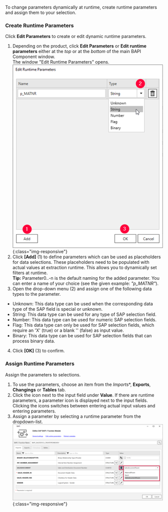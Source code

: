 To change parameters dynamically at runtime, create runtime parameters and assign them to your selection.

### Create Runtime Parameters 

Click **Edit Parameters** to create or edit dynamic runtime parameters.

1. Depending on the product, click **Edit Parameters** or **Edit runtime parameters** either at the *top* or at the *bottom* of the main BAPI Component window. <br/>
The window "Edit Runtime Parameters" opens.<br> 
![Add parameters](/img/content/extractors.bapi/BAPI-Create-Runtime-Parameters.png){:class="img-responsive"}<br> 
2. Click **[Add]** (1) to define parameters which can be used as placeholders for data selections. These placeholders need to be populated with actual values at extraction runtime.
This allows you to dynamically set filters at runtime.<br>
**Tip:** Parameter0..-n is the default naming for the added parameter. You can enter a name of your choice (see the given example: *"p_MATNR"*).
3. Open the drop-down menu (2) and assign one of the following data types to the parameter.
- Unknown: This data type can be used when the corresponding data type of the SAP field is special or unknown.
- String: This data type can be used for any type of SAP selection field.
- Number: This data type can be used for numeric SAP selection fields.
- Flag: This data type can only be used for SAP selection fields, which require an 'X'&nbsp;(true) or a blank ''&nbsp;(false) as input value.<br>
- Binary: This data type can be used for SAP selection fields that can process binary data.
4. Click **[OK]** (3) to confirm.

### Assign Runtime Parameters

Assign the parameters to selections.

1. To use the parameters, choose an item from the *Imports**, **Exports**, **Changings** or **Tables** tab.
2. Click the icon next to the input field under **Value**.
If there are runtime parameters, a parameter icon is displayed next to the input fields. <br>
Clicking the icons switches between entering actual input values and entering parameters.<br>
3. Assign a parameter by selecting a runtime parameter from the dropdown-list.
![Assign parameters](/img/content/BAPI-Runtime-Parameters.png){:class="img-responsive"}

